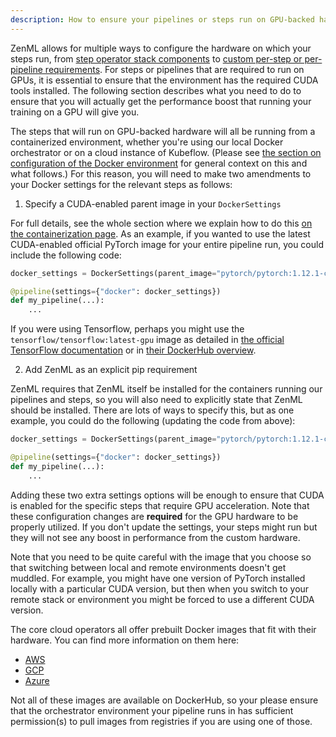 ```yaml
---
description: How to ensure your pipelines or steps run on GPU-backed hardware
---
```


ZenML allows for multiple ways to configure the hardware on which your steps
run, from [step operator stack
components](../../component-gallery/step-operators/step-operators.md) to [custom
per-step or per-pipeline
requirements](../../advanced-guide/pipelines/settings.md). For steps or
pipelines that are required to run on GPUs, it is essential to ensure that the
environment has the required CUDA tools installed. The following section describes what
you need to do to ensure that you will actually get the performance boost that
running your training on a GPU will give you.

The steps that will run on GPU-backed hardware will all be running from a
containerized environment, whether you're using our local Docker orchestrator or
on a cloud instance of Kubeflow. (Please see [the section on configuration of the
Docker environment](../../starter-guide/production-fundamentals/containerization.md) for
general context on this and what follows.) For this reason, you will need to
make two amendments to your Docker settings for the relevant steps as follows:

1. Specify a CUDA-enabled parent image in your `DockerSettings`

For full details, see the whole section where we explain how to do this [on the
containerization page](../../starter-guide/production-fundamentals/containerization.md). As
an example, if you wanted to use the latest CUDA-enabled official PyTorch image
for your entire pipeline run, you could include the following code:

```python
docker_settings = DockerSettings(parent_image="pytorch/pytorch:1.12.1-cuda11.3-cudnn8-runtime")

@pipeline(settings={"docker": docker_settings})
def my_pipeline(...):
    ...
```

If you were using Tensorflow, perhaps you might use the
`tensorflow/tensorflow:latest-gpu` image as detailed in [the official TensorFlow
documentation](https://www.tensorflow.org/install/docker#gpu_support) or in
[their DockerHub overview](https://hub.docker.com/r/tensorflow/tensorflow).

2. Add ZenML as an explicit pip requirement

ZenML requires that ZenML itself be installed for the containers running our
pipelines and steps, so you will also need to explicitly state that ZenML should
be installed. There are lots of ways to specify this, but as one example, you
could do the following (updating the code from above):

```python
docker_settings = DockerSettings(parent_image="pytorch/pytorch:1.12.1-cuda11.3-cudnn8-runtime", requirements=["zenml==0.20.5", "torchvision"])

@pipeline(settings={"docker": docker_settings})
def my_pipeline(...):
    ...
```

Adding these two extra settings options will be enough to ensure that
CUDA is enabled for the specific steps that require GPU acceleration. Note that these configuration changes
are **required** for the GPU hardware to be properly utilized. If you don't
update the settings, your steps might run but they will not see any boost in
performance from the custom hardware.

Note that you need to be quite careful with the image that you choose so that
switching between local and remote environments doesn't get muddled. For
example, you might have one version of PyTorch installed locally with a
particular CUDA version, but then when you switch to your remote stack or
environment you might be forced to use a different CUDA version.

The core cloud operators all offer prebuilt Docker images that fit with their
hardware. You can find more information on them here:

- [AWS](https://github.com/aws/deep-learning-containers/blob/master/available_images.md)
- [GCP](https://cloud.google.com/deep-learning-vm/docs/images)
- [Azure](https://learn.microsoft.com/en-us/azure/machine-learning/concept-prebuilt-docker-images-inference)

Not all of these images are available on DockerHub, so your please ensure
that the orchestrator environment your pipeline runs in has sufficient
permission(s) to pull images from registries if you are using one of those.

